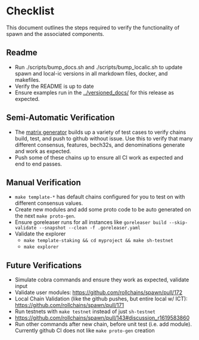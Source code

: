 # Checklist

This document outlines the steps required to verify the functionality of spawn and the associated components.

## Readme

- Run ./scripts/bump_docs.sh and ./scripts/bump_localic.sh to update spawn and local-ic versions in all markdown files, docker, and makefiles.
- Verify the README is up to date
- Ensure examples run in the [../versioned_docs/](../versioned_docs/) for this release as expected.


## Semi-Automatic Verification

- The [matrix generator](../../scripts/matrix_generator.py) builds up a variety of test cases to verify chains build, test, and push to github without issue. Use this to verify that many different consensus, features, bech32s, and denominations generate and work as expected.
- Push some of these chains up to ensure all CI work as expected and end to end passes.

## Manual Verification

- `make template-*` has default chains configured for you to test on with different consensus values.
- Create new modules and add some proto code to be auto generated on the next `make proto-gen`.
- Ensure goreleaser runs for all instances like `goreleaser build --skip-validate --snapshot --clean -f .goreleaser.yaml`
- Validate the explorer
    - `make template-staking && cd myproject && make sh-testnet`
    - `make explorer`


## Future Verifications
- Simulate cobra commands and ensure they work as expected, validate input
- Validate user modules: https://github.com/rollchains/spawn/pull/172
- Local Chain Validation (like the github pushes, but entire local w/ ICT): https://github.com/rollchains/spawn/pull/171
- Run testnets with `make testnet` instead of just `sh-testnet`
- https://github.com/rollchains/spawn/pull/143#discussion_r1619583860
- Run other commands after new chain, before unit test (i.e. add module). Currently github CI does not like `make proto-gen` creation
